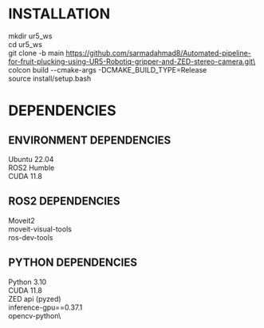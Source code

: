 # INSTALLATION
mkdir ur5_ws\
cd ur5_ws\
git clone -b main https://github.com/sarmadahmad8/Automated-pipeline-for-fruit-plucking-using-UR5-Robotiq-gripper-and-ZED-stereo-camera.git\
colcon build --cmake-args -DCMAKE_BUILD_TYPE=Release\
source install/setup.bash

# DEPENDENCIES
## ENVIRONMENT DEPENDENCIES
Ubuntu 22.04\
ROS2 Humble\
CUDA 11.8

## ROS2 DEPENDENCIES
Moveit2\
moveit-visual-tools\
ros-dev-tools

## PYTHON DEPENDENCIES
Python 3.10\
CUDA 11.8\
ZED api (pyzed)\
inference-gpu==0.37.1\
opencv-python\
